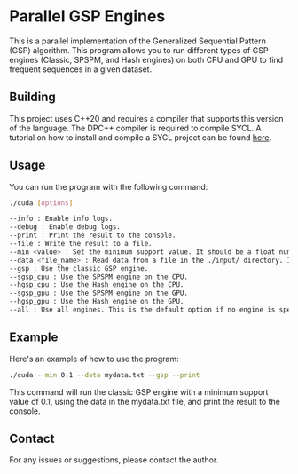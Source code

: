 # Parallel GSP Engines

This is a parallel implementation of the Generalized Sequential Pattern (GSP) algorithm. This program allows you to run different types of GSP engines (Classic, SPSPM, and Hash engines) on both CPU and GPU to find frequent sequences in a given dataset.

## Building

This project uses C++20 and requires a compiler that supports this version of the language. The DPC++ compiler is required to compile SYCL. A tutorial on how to install and compile a SYCL project can be found [here]([URL_to_your_tutorial](https://intel.github.io/llvm-docs/GetStartedGuide.html)).

## Usage

You can run the program with the following command:

```bash
./cuda [options]

--info : Enable info logs.
--debug : Enable debug logs.
--print : Print the result to the console.
--file : Write the result to a file.
--min <value> : Set the minimum support value. It should be a float number between 0 and 1. The default is 0.01.
--data <file_name> : Read data from a file in the ./input/ directory. If this option is not used, the program will use a simple default dataset.
--gsp : Use the classic GSP engine.
--sgsp_cpu : Use the SPSPM engine on the CPU.
--hgsp_cpu : Use the Hash engine on the CPU.
--sgsp_gpu : Use the SPSPM engine on the GPU.
--hgsp_gpu : Use the Hash engine on the GPU.
--all : Use all engines. This is the default option if no engine is specified.
```
##  Example
Here's an example of how to use the program:

```bash
./cuda --min 0.1 --data mydata.txt --gsp --print
```
This command will run the classic GSP engine with a minimum support value of 0.1, using the data in the mydata.txt file, and print the result to the console.

## Contact
For any issues or suggestions, please contact the author.
